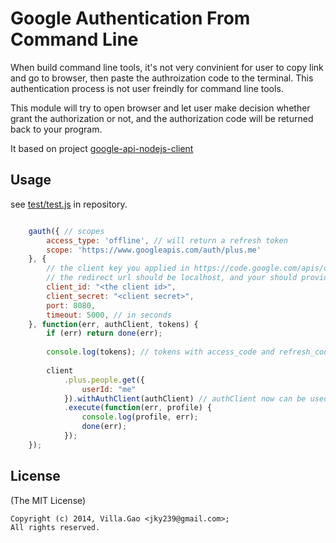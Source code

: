 # Google Authentication From Command Line

When build command line tools, it's not very convinient for user to copy link and go to browser, then paste the authroization code to the terminal. This authentication process is not user freindly for command line tools.

This module will try to open browser and let user make decision whether grant the authorization or not, and the authorization code will be returned back to your program.

It based on project [google-api-nodejs-client](https://github.com/google/google-api-nodejs-client)

## Usage

see [test/test.js](test/test.js) in repository.
 
```javascript

	gauth({ // scopes
		access_type: 'offline', // will return a refresh token
		scope: 'https://www.googleapis.com/auth/plus.me'
	}, {
		// the client key you applied in https://code.google.com/apis/console
		// the redirect url should be localhost, and your should provide a port, if not default use 80
		client_id: "<the client id>",
		client_secret: "<client secret>",
		port: 8080,
		timeout: 5000, // in seconds
	}, function(err, authClient, tokens) {
		if (err) return done(err);
	
		console.log(tokens); // tokens with access_code and refresh_code
	
		client
     		.plus.people.get({
     			userId: "me"
   			}).withAuthClient(authClient) // authClient now can be used
     		.execute(function(err, profile) {
     			console.log(profile, err);
     			done(err);
   			});
   	});

```


## License

(The MIT License)

    Copyright (c) 2014, Villa.Gao <jky239@gmail.com>;
    All rights reserved.

